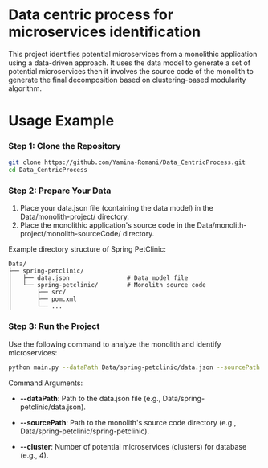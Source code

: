 # Data centric process for microservices identification

This project identifies potential microservices from a monolithic application using a data-driven approach. It uses the data model to generate a set of potential microservices then it involves the source code of the monolith to generate the final decomposition based on clustering-based modularity algorithm.

# Usage Example

### Step 1: Clone the Repository
```bash 
git clone https://github.com/Yamina-Romani/Data_CentricProcess.git
cd Data_CentricProcess
```
### Step 2: Prepare Your Data

1. Place your data.json file (containing the data model) in the Data/monolith-project/ directory.
2. Place the monolithic application's source code in the Data/monolith-project/monolith-sourceCode/ directory.

Example directory structure of Spring PetClinic:
```
Data/
├── spring-petclinic/
│   ├── data.json                # Data model file
│   └── spring-petclinic/        # Monolith source code
│       ├── src/
│       ├── pom.xml
│       └── ...
```
### Step 3: Run the Project
Use the following command to analyze the monolith and identify microservices:

```bash 
python main.py --dataPath Data/spring-petclinic/data.json --sourcePath Data/spring-petclinic/spring-petclinic --cluster 4
```

Command Arguments:

- **--dataPath**: Path to the data.json file (e.g., Data/spring-petclinic/data.json).

- **--sourcePath**: Path to the monolith's source code directory (e.g., Data/spring-petclinic/spring-petclinic).

- **--cluster**: Number of potential microservices (clusters) for database (e.g., 4).
